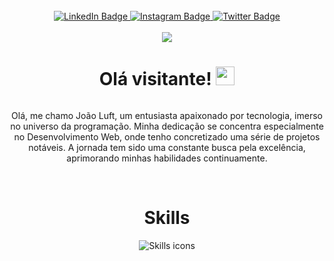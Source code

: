 <div align="center">
    <img src="https://github-readme-stats.vercel.app/api?username=joaoluft&show_icons=true&theme=dark" alt="" /> 
</div>

<br/>

<div align="center">
    <a href="https://www.linkedin.com/in/jo%C3%A3o-luft-849031254/">
        <img src="https://img.shields.io/badge/LinkedIn-blue?style=for-the-badge&logo=linkedin&logoColor=white"
            alt="LinkedIn Badge" />
    </a>
    <a href="https://www.instagram.com/joao.luft_/">
        <img src="https://img.shields.io/badge/Instagram-E4405F?style=for-the-badge&logo=instagram&logoColor=white"
            alt="Instagram Badge" />
    </a>
    <a href="https://twitter.com/cyberxbtw">
        <img src="https://img.shields.io/badge/Twitter-blue?style=for-the-badge&logo=twitter&logoColor=white"
            alt="Twitter Badge" />
    </a>
</div>

<br/>

<div align="center">
    <img src="https://komarev.com/ghpvc/?username=joaoluft&style=flat-square&color=blue" />
</div>

<div align="center">
    <h1>
        Olá visitante! <img src="https://media.giphy.com/media/hvRJCLFzcasrR4ia7z/giphy.gif" width="30px" />
    </h1>
</div>

<div align="center">
    <img src="https://jonathangulliksen.no/assets/programming-code.gif" alt="" />
</div>

<p align="center">
    Olá, me chamo João Luft, um entusiasta apaixonado por tecnologia, imerso no universo da programação. Minha dedicação se concentra especialmente no Desenvolvimento Web, onde tenho concretizado uma série de projetos notáveis. A jornada tem sido uma constante busca pela excelência, aprimorando minhas habilidades continuamente.
</p>

<br/>

<div align="center">
    <h1>Skills</h1>
    <img src="https://skillicons.dev/icons?i=python,java,cs,javascript,nodejs,flask,vite,react,tailwind,postgres,mysql,git,github,docker,cypress,figma&theme=dark&perline=8" alt="Skills icons" />
</div>
